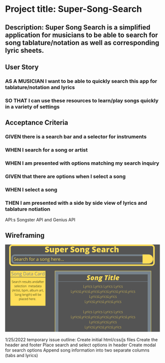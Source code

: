 # Project title: Super-Song-Search


## Description: Super Song Search is a simplified application for musicians to be able to search for song tablature/notation as well as corresponding lyric sheets.


## User Story
### AS A MUSICIAN I want to be able to quickly search this app for tablature/notation and lyrics
### SO THAT I can use these resources to learn/play songs quickly in a variety of settings

## Acceptance Criteria
### GIVEN there is a search bar and a selector for instruments
### WHEN I search for a song or artist
### WHEN I am presented with options matching my search inquiry
### GIVEN that there are options when I select a song
### WHEN I select a song
### THEN I am presented with a side by side view of lyrics and tablature notiation

API:s 
Songster API and Genius API

## Wireframing
![Wireframe Screenshot](./assets/images/super-song-search.png)


1/25/2022 temporary issue outline:
Create initial html/css/js files
Create the header and footer
Place search and select options in header
Create modal for search options
Append song information into two separate columns (tabs and lyrics)


